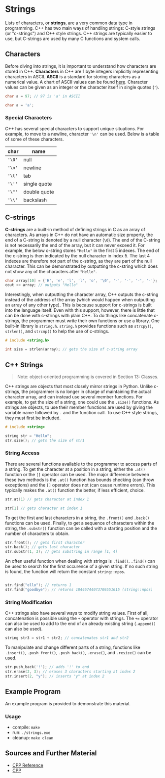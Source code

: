 # Strings

Lists of characters, or **strings**, are a very common data type in programming. C++ has two main ways of handling strings: C-style strings (or "c-strings") and C++ style strings. C++ strings are typically easier to use, but C-strings are used by many C functions and system calls. 

## Characters

Before diving into strings, it is important to understand how characters are stored in C++. **Characters** in C++ are 1 byte integers implicitly representing characters in ASCII. **ASCII** is a standard for storing characters as a numerical value. A chart of ASCII values can be found [here](https://en.cppreference.com/w/cpp/language/ascii). Character values can be given as an integer or the character itself in single quotes (`'`).

```C++
char a = 97; // 97 is 'a' in ASCII
```

```C++
char a = 'a';
```

### Special Characters

C++ has several special characters to support unique situations. For example, to move to a newline, character `'\n'` can be used. Below is a table of some of these characters.

| char   | name         |
| ------ | ------------ |
| `'\0'` | null         |
| `'\n'` | newline      |
| `'\t'` | tab          |
| `'\''` | single quote |
| `'\"'` | double quote |
| `'\\'` | backslash    |


## C-strings

**C-strings** are a built-in method of defining strings in C as an array of characters. As arrays in C++ do not have an automatic size property, the end of a C-string is denoted by a null character (`\0`). The end of the C-string is not necessarily the end of the array, but it can never exceed it. For example, the below c-string stores `"Hello"` in the first 5 indexes. The end of the c-string is then indicated by the null character in index 5. The last 4 indexes are therefore not part of the c-string, as they are part of the null character. This can be demonstrated by outputting the c-string which does not show any of the characters after `"Hello"`.

```C++
char array[10] = {'H', 'e', 'l', 'l', 'o', '\0', '-', '-', '-', '-'};
cout << array; // outputs "Hello"
```

Interestingly, when outputting the character array, C++ outputs the c-string instead of the address of the array (which would happen when outputting an array of any other type). This is because support for c-strings is built into the language itself. Even with this support, however, there is little that can be done with c-strings with plain C++. To do things like concatenate c-strings, the programmer must write their own functions or use a library. One built-in library is `string.h`. `string.h` provides functions such as `strcpy()`, `strlen()`, and `strcmp()` to help the use of c-strings.

```C++
# include <string.h>
```

```C++
int size = strlen(array); // gets the size of c-string array
```

## C++ Strings

> Note: object-oriented programming is covered in Section 13: Classes.

C++ strings are objects that most closely mirror strings in Python. Unlike c-strings, the programmer is no longer in charge of maintaining the actual character array, and can instead use several member functions. For example, to get the size of a string, one could use the `.size()` functions. As strings are objects, to use their member functions are used by giving the variable name followed by `.` and the function call. To use C++ style strings, they must first be included.

```C++
# include <string>
```

```C++
string str = "Hello";
str.size(); // gets the size of str1
```

### String Access

There are several functions available to the programmer to access parts of a string. To get the character at a position in a string, either the `.at()` function or the `[]` operator can be used. The major difference between these two methods is the `.at()` function has bounds checking (can throw exceptions) and the `[]` operator does not (can cause runtime errors). This typically makes the `.at()` function the better, if less efficient, choice.

```C++
str.at(1) // gets character at index 1
```

```C++
str[1] // gets character at index 1
```

To get the first and last characters in a string, the `.front()` and `.back()` functions can be used. Finally, to get a sequence of characters within the string, the `.substr()` function can be called with a starting position and the number of characters to obtain.

```C++
str.front(); // gets first character
str.back(); // gets last character
str.substr(1, 3); // gets substring in range [1, 4)
```

An often useful function when dealing with strings is `.find()`. `.find()` can be used to search for the first occurence of a given string. If no such string is found, the function will return the constant `string::npos`.

```C++

str.find("ello"); // returns 1
str.find("goodbye"); // returns 18446744073709551615 (string::npos)
```

### String Modification

C++ strings also have several ways to modify string values. First of all, concatenation is possible using the `+` operator with strings. The `+=` operator can also be used to add to the end of an already existing string (`.append()` can also be used).

```C++
string str3 = str1 + str2; // concatenates str1 and str2
```

To manipulate and change different parts of a string, functions like `.insert()`, `.push_front()`, `.push_back()`, `.erase()`, and `.resize()` can be used.

```C++
str.push_back('!'); // adds '!' to end
str.erase(2, 3); // erases 3 characters starting at index 2
str.insert(2, "y"); // inserts "y" at index 2
```

## Example Program

An example program is provided to demonstrate this material.

### Usage
- compile: `make`
- run: `./strings.exe`
- cleanup: `make clean`

## Sources and Further Material

- [CPP Reference](https://en.cppreference.com/)
- [CPP](https://www.cplusplus.com/doc/)
